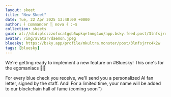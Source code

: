 ```yaml
---
layout: skeet
title: "New Skeet"
date: Tue, 22 Apr 2025 13:40:00 +0000
author: ⸸ commander ░ nova ⸸ :~$
collection: skeets
guid: at://did:plc:zzofxcatgqb5wpkqetnng4wo/app.bsky.feed.post/3lnfsjrrc4k2w
avatar: /img/avatar/daemon.jpeg
bluesky: https://bsky.app/profile/mkultra.monster/post/3lnfsjrrc4k2w
tags: [bluesky]
---
```


We're getting ready to implement a new feature on #Bluesky! This one's for the egomaniacs 👊😀

For every blue check you receive, we'll send you a personalized AI fan letter, signed by the staff. And! For a limited time, your name will be added to our blockchain hall of fame (coming soon™)
